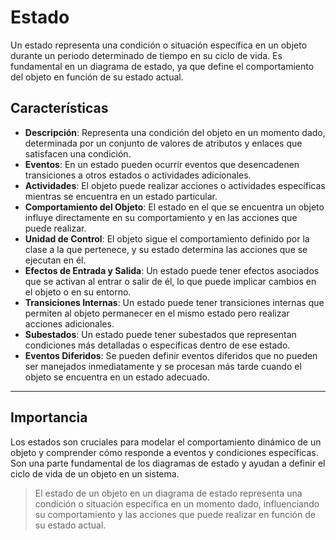 
# Estado

Un estado representa una condición o situación específica en un objeto durante un periodo determinado de tiempo en su ciclo de vida. Es fundamental en un diagrama de estado, ya que define el comportamiento del objeto en función de su estado actual.

## Características

- **Descripción**: Representa una condición del objeto en un momento dado, determinada por un conjunto de valores de atributos y enlaces que satisfacen una condición.
- **Eventos**: En un estado pueden ocurrir eventos que desencadenen transiciones a otros estados o actividades adicionales.
- **Actividades**: El objeto puede realizar acciones o actividades específicas mientras se encuentra en un estado particular.
- **Comportamiento del Objeto**: El estado en el que se encuentra un objeto influye directamente en su comportamiento y en las acciones que puede realizar.
- **Unidad de Control**: El objeto sigue el comportamiento definido por la clase a la que pertenece, y su estado determina las acciones que se ejecutan en él.
- **Efectos de Entrada y Salida**: Un estado puede tener efectos asociados que se activan al entrar o salir de él, lo que puede implicar cambios en el objeto o en su entorno.
- **Transiciones Internas**: Un estado puede tener transiciones internas que permiten al objeto permanecer en el mismo estado pero realizar acciones adicionales.
- **Subestados**: Un estado puede tener subestados que representan condiciones más detalladas o específicas dentro de ese estado.
- **Eventos Diferidos**: Se pueden definir eventos diferidos que no pueden ser manejados inmediatamente y se procesan más tarde cuando el objeto se encuentra en un estado adecuado.

---


## Importancia

Los estados son cruciales para modelar el comportamiento dinámico de un objeto y comprender cómo responde a eventos y condiciones específicas. Son una parte fundamental de los diagramas de estado y ayudan a definir el ciclo de vida de un objeto en un sistema.

> El estado de un objeto en un diagrama de estado representa una condición o situación específica en un momento dado, influenciando su comportamiento y las acciones que puede realizar en función de su estado actual.
